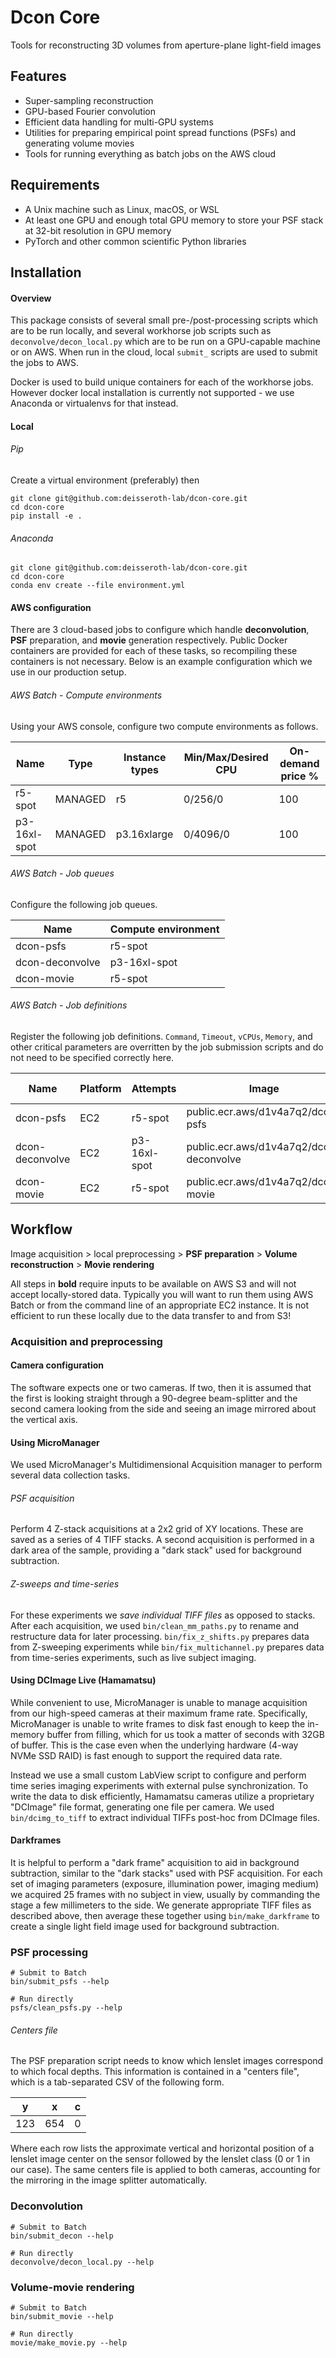 # Dcon Core

Tools for reconstructing 3D volumes from aperture-plane light-field images

## Features

* Super-sampling reconstruction
* GPU-based Fourier convolution
* Efficient data handling for multi-GPU systems
* Utilities for preparing empirical point spread functions (PSFs) and generating volume movies
* Tools for running everything as batch jobs on the AWS cloud

## Requirements

* A Unix machine such as Linux, macOS, or WSL
* At least one GPU and enough total GPU memory to store your PSF stack at 32-bit resolution in GPU memory
* PyTorch and other common scientific Python libraries

## Installation

#### Overview

This package consists of several small pre-/post-processing scripts which are to be run locally, and several workhorse job scripts such as `deconvolve/decon_local.py` which are to be run on a GPU-capable machine or on AWS. When run in the cloud, local `submit_` scripts are used to submit the jobs to AWS.

Docker is used to build unique containers for each of the workhorse jobs. However docker local installation is currently not supported - we use Anaconda or virtualenvs for that instead.

#### Local

###### Pip

Create a virtual environment (preferably) then

```
git clone git@github.com:deisseroth-lab/dcon-core.git
cd dcon-core
pip install -e .
```

###### Anaconda

```
git clone git@github.com:deisseroth-lab/dcon-core.git
cd dcon-core
conda env create --file environment.yml
```

#### AWS configuration

There are 3 cloud-based jobs to configure which handle **deconvolution**, **PSF** preparation, and **movie** generation respectively. Public Docker containers are provided for each of these tasks, so recompiling these containers is not necessary. Below is an example configuration which we use in our production setup.

###### AWS Batch - Compute environments

Using your AWS console, configure two compute environments as follows.

| Name         | Type    | Instance types | Min/Max/Desired CPU | On-demand price % |
|--------------|---------|----------------|---------------------|-------------------|
| r5-spot      | MANAGED | r5             | 0/256/0             | 100               |
| p3-16xl-spot | MANAGED | p3.16xlarge    | 0/4096/0            | 100               |

###### AWS Batch - Job queues

Configure the following job queues.

| Name            | Compute environment |
|-----------------|---------------------|
| dcon-psfs       | r5-spot             |
| dcon-deconvolve | p3-16xl-spot        |
| dcon-movie      | r5-spot             |

###### AWS Batch - Job definitions

Register the following job definitions. `Command`, `Timeout`, `vCPUs`, `Memory`, and other critical parameters are overritten by the job submission scripts and do not need to be specified correctly here.

| Name            | Platform | Attempts     | Image                                   | Command syntax |
|-----------------|----------|--------------|-----------------------------------------|----------------|
| dcon-psfs       | EC2      | r5-spot      | public.ecr.aws/d1v4a7q2/dcon-psfs       | Bash           |
| dcon-deconvolve | EC2      | p3-16xl-spot | public.ecr.aws/d1v4a7q2/dcon-deconvolve | Bash           |
| dcon-movie      | EC2      | r5-spot      | public.ecr.aws/d1v4a7q2/dcon-movie      | Bash           |

## Workflow

Image acquisition > local preprocessing > **PSF preparation** > **Volume reconstruction** > **Movie rendering**

All steps in **bold** require inputs to be available on AWS S3 and will not accept locally-stored data. Typically you will want to run them using AWS Batch or from the command line of an appropriate EC2 instance. It is not efficient to run these locally due to the data transfer to and from S3!

### Acquisition and preprocessing

#### Camera configuration

The software expects one or two cameras. If two, then it is assumed that the first is looking straight through a 90-degree beam-splitter and the second camera looking from the side and seeing an image mirrored about the vertical axis.

#### Using MicroManager

We used MicroManager's Multidimensional Acquisition manager to perform several data collection tasks.

###### PSF acquisition

Perform 4 Z-stack acquisitions at a 2x2 grid of XY locations. These are saved as a series of 4 TIFF stacks. A second acquisition is performed in a dark area of the sample, providing a "dark stack" used for background subtraction.

###### Z-sweeps and time-series

For these experiments we *save individual TIFF files* as opposed to stacks. After each acquisition, we used `bin/clean_mm_paths.py` to rename and restructure data for later processing. `bin/fix_z_shifts.py` prepares data from Z-sweeping experiments while `bin/fix_multichannel.py` prepares data from time-series experiments, such as live subject imaging.

#### Using DCImage Live (Hamamatsu)

While convenient to use, MicroManager is unable to manage acquisition from our high-speed cameras at their maximum frame rate. Specifically, MicroManager is unable to write frames to disk fast enough to keep the in-memory buffer from filling, which for us took a matter of seconds with 32GB of buffer. This is the case even when the underlying hardware (4-way NVMe SSD RAID) is fast enough to support the required data rate.

Instead we use a small custom LabView script to configure and perform time series imaging experiments with external pulse synchronization. To write the data to disk efficiently, Hamamatsu cameras utilize a proprietary "DCImage" file format, generating one file per camera. We used `bin/dcimg_to_tiff` to extract individual TIFFs post-hoc from DCImage files.

#### Darkframes

It is helpful to perform a "dark frame" acquisition to aid in background subtraction, similar to the "dark stacks" used with PSF acquisition. For each set of imaging parameters (exposure, illumination power, imaging medium) we acquired 25 frames with no subject in view, usually by commanding the stage a few millimeters to the side. We generate appropriate TIFF files as described above, then average these together using `bin/make_darkframe` to create a single light field image used for background subtraction.

### PSF processing

```
# Submit to Batch
bin/submit_psfs --help

# Run directly
psfs/clean_psfs.py --help
```

###### Centers file

The PSF preparation script needs to know which lenslet images correspond to which focal depths. This information is contained in a "centers file", which is a tab-separated CSV of the following form.

| y | x | c |
|---|---|---|
|123|654|  0|

Where each row lists the approximate vertical and horizontal position of a lenslet image center on the sensor followed by the lenslet class (0 or 1 in our case). The same centers file is applied to both cameras, accounting for the mirroring in the image splitter automatically.

### Deconvolution

```
# Submit to Batch
bin/submit_decon --help

# Run directly
deconvolve/decon_local.py --help
```

### Volume-movie rendering

```
# Submit to Batch
bin/submit_movie --help

# Run directly
movie/make_movie.py --help
```
